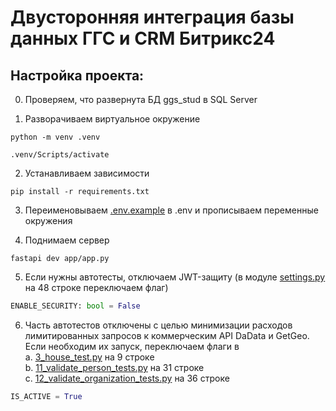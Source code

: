 # Двусторонняя интеграция базы данных ГГС и CRM Битрикс24

## Настройка проекта:

0. Проверяем, что развернута БД ggs_stud в SQL Server

1. Разворачиваем виртуальное окружение

```shell
python -m venv .venv
```

```shell
.venv/Scripts/activate
```

2. Устанавливаем зависимости

```shell
pip install -r requirements.txt
```

3. Переименовываем [.env.example](app/.env.example) в .env и прописываем переменные окружения

4. Поднимаем сервер

```shell
fastapi dev app/app.py
```

5. Если нужны автотесты, отключаем JWT-защиту (в модуле [settings.py](app/settings.py) на 48 строке переключаем флаг)

```python
ENABLE_SECURITY: bool = False
```

6. Часть автотестов отключены с целью минимизации расходов лимитированных запросов к коммерческим API DaData и GetGeo.<br>Если необходим их запуск, переключаем флаги в
   <br>a. [3_house_test.py](tests/3_house_test.py) на 9 строке
   <br>b. [11_validate_person_tests.py](tests/11_validate_person_tests.py) на 31 строке
   <br>с. [12_validate_organization_tests.py](tests/12_validate_organization_tests.py) на 36 строке

```python
IS_ACTIVE = True
```
